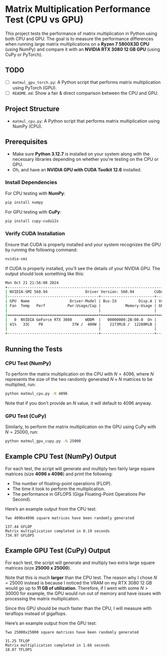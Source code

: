 # Matrix Multiplication Performance Test (CPU vs GPU)

This project tests the performance of matrix multiplication in Python using both CPU and GPU. The goal is to measure the performance differences when running large matrix multiplications on a **Ryzen 7 5800X3D CPU** (using NumPy) and compare it with an **NVIDIA RTX 3080 12 GB GPU** (using CuPy or PyTorch).

## TODO
- [ ] `matmul_gpu_torch.py`: A Python script that performs matrix multiplication using PyTorch (GPU).
- [ ] `README.md`: Show a fair & direct comparison between the CPU and GPU.

## Project Structure

- `matmul_cpu.py`: A Python script that performs matrix multiplication using NumPy (CPU).

## Prerequisites

- Make sure **Python 3.12.7** is installed on your system along with the necessary libraries depending on whether you're testing on the CPU or GPU.
- Oh, and have an **NVIDIA GPU with CUDA Toolkit 12.6** installed.

### Install Dependencies

For CPU testing with **NumPy**:
```bash
pip install numpy
```

For GPU testing with **CuPy**:
```bash
pip install cupy-cuda12x
```

### Verify CUDA Installation

Ensure that CUDA is properly installed and your system recognizes the GPU by running the following command:
```bash
nvidia-smi
```

If CUDA is properly installed, you'll see the details of your NVIDIA GPU. The output should look something like this:
```bash
Mon Oct 21 21:56:00 2024
+-----------------------------------------------------------------------------------------+
| NVIDIA-SMI 560.94                 Driver Version: 560.94         CUDA Version: 12.6     |
|-----------------------------------------+------------------------+----------------------+
| GPU  Name                  Driver-Model | Bus-Id          Disp.A | Volatile Uncorr. ECC |
| Fan  Temp   Perf          Pwr:Usage/Cap |           Memory-Usage | GPU-Util  Compute M. |
|                                         |                        |               MIG M. |
|=========================================+========================+======================|
|   0  NVIDIA GeForce RTX 3080      WDDM  |   00000000:2B:00.0  On |                  N/A |
| 41%   33C    P8             37W /  400W |    2173MiB /  12288MiB |      6%      Default |
|                                         |                        |                  N/A |
+-----------------------------------------+------------------------+----------------------+
```

## Running the Tests

### CPU Test (NumPy)
To perform the matrix multiplication on the CPU with $N = 4096$, where $N$ represents the size of the two randomly generated $N \times N$ matrices to be multiplied, run:
```bash
python matmul_cpu.py -N 4096
```

Note that if you don't provide an $N$ value, it will default to 4096 anyway.

### GPU Test (CuPy)
Similarly, to perform the matrix multiplication on the GPU using CuPy with $N = 25000$, run:
```bash
python matmul_gpu_cupy.py -N 25000
```

## Example CPU Test (NumPy) Output

For each test, the script will generate and multiply two fairly large square matrices (size **4096 x 4096**) and print the following:
- The number of floating-point operations (FLOP).
- The time it took to perform the multiplication.
- The performance in GFLOPS (Giga Floating-Point Operations Per Second).

Here’s an example output from the CPU test:
```
Two 4096x4096 square matrices have been randomly generated

137.44 GFLOP
Matrix multiplication completed in 0.19 seconds
734.97 GFLOPS
```

## Example GPU Test (CuPy) Output

For each test, the script will generate and multiply two extra large square matrices (size **25000 x 25000**). 

Note that this is much **larger** than the CPU test. The reason why I chose $N = 25000$ instead is because I noticed the VRAM on my RTX 3080 12 GB would go up to **11 GB of utilization**. Therefore, if I went with some $N > 30000$ for example, the GPU would run out of memory and have issues with processing the matrix multiplication.

Since this GPU should be much faster than the CPU, I will measure with teraflops instead of gigaflops.

Here’s an example output from the GPU test:
```
Two 25000x25000 square matrices have been randomly generated

31.25 TFLOP
Matrix multiplication completed in 1.66 seconds
18.87 TFLOPS
```